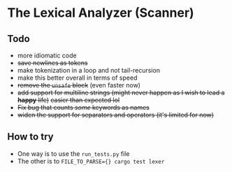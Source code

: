# The Lexical Analyzer (Scanner)

Todo
---
- more idiomatic code
- ~~save newlines as tokens~~
- make tokenization in a loop and not tail-recursion
- make this better overall in terms of speed
- ~~remove the `unsafe` block~~ (even faster now)
- ~~add support for multiline strings (might never happen as I wish to lead a **happy** life)~~ ~~easier than expected lol~~
- ~~Fix bug that counts *some* keywords as names~~
- ~~widen the support for separators and operators (it's limited for now)~~

How to try
---
- One way is to use the `run_tests.py` file
- The other is to `FILE_TO_PARSE={} cargo test lexer` 